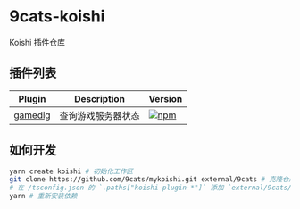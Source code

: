 # 9cats-koishi

Koishi 插件仓库

## 插件列表

| Plugin                                  | Description              | Version                                                                                                                               |
| --------------------------------------- | ------------------------ | ------------------------------------------------------------------------------------------------------------------------------------- |
| [gamedig](./plugins/gamedig/README.md)  | 查询游戏服务器状态        | [![npm](https://img.shields.io/npm/v/koishi-plugin-gamedig)](https://www.npmjs.com/package/koishi-plugin-gamedig)                     |

## 如何开发

```bash
yarn create koishi # 初始化工作区
git clone https://github.com/9cats/mykoishi.git external/9cats # 克隆仓库
# 在 /tsconfig.json 的 `.paths["koishi-plugin-*"]` 添加 `external/9cats/plugins/*/src`
yarn # 重新安装依赖
```
